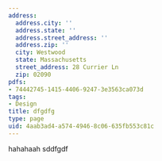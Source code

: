 ```yaml
---
address:
  address.city: ''
  address.state: ''
  address.street_address: ''
  address.zip: ''
  city: Westwood
  state: Massachusetts
  street_address: 28 Currier Ln
  zip: 02090
pdfs:
- 74442745-1415-4406-9247-3e3563ca073d
tags:
- Design
title: dfgdfg
type: page
uid: 4aab3ad4-a574-4946-8c06-635fb553c81c
---
```

hahahaah sddfgdf